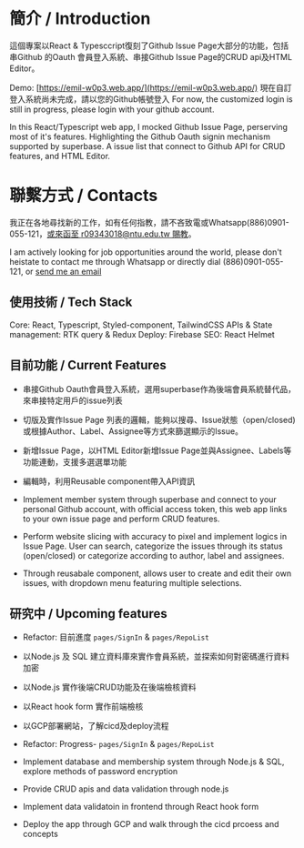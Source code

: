 # 簡介 / Introduction
這個專案以React & Typesccript復刻了Github Issue Page大部分的功能，包括串Github 的Oauth 會員登入系統、串接Github Issue Page的CRUD api及HTML Editor。

Demo: [https://emil-w0p3.web.app/](https://emil-w0p3.web.app/)
現在自訂登入系統尚未完成，請以您的Github帳號登入
For now, the customized login is still in progress, please login with your github account.

In this React/Typescript web app, I mocked Github Issue Page, perserving most of it's features.  Highlighting the Github Oauth signin mechanism supported by superbase. A issue list that connect to Github API for CRUD features, and HTML Editor.

# 聯繫方式 / Contacts

我正在各地尋找新的工作，如有任何指教，請不吝致電或Whatsapp(886)0901-055-121，[或來函至 r09343018@ntu.edu.tw 賜教](mailto:r09343018@ntu.edu.tw)。

I am actively looking for job opportunities around the world, please don't heistate to contact me through Whatsapp or directly dial (886)0901-055-121, or [send me an email](mailto:r09343018@ntu.edu.tw)

## 使用技術 / Tech Stack

Core: React, Typescript, Styled-component, TailwindCSS
APIs & State management: RTK query & Redux
Deploy: Firebase
SEO: React Helmet

## 目前功能 / Current Features

- 串接Github Oauth會員登入系統，選用superbase作為後端會員系統替代品，來串接特定用戶的issue列表
- 切版及實作Issue Page 列表的邏輯，能夠以搜尋、Issue狀態（open/closed)或根據Author、Label、Assignee等方式來篩選顯示的Issue。
- 新增Issue Page，以HTML Editor新增Issue Page並與Assignee、Labels等功能連動，支援多選選單功能
- 編輯時，利用Reusable component帶入API資訊

- Implement member system through superbase and connect to your personal Github account, with official access token, this web app links to your own issue page and perform CRUD features.
- Perform website slicing with accuracy to pixel and implement logics in Issue Page. User can search, categorize the issues through its status (open/closed) or categorize according to author, label and assignees.
- Through reusabale component, allows user to create and edit their own issues, with dropdown menu featuring multiple selections.

## 研究中 / Upcoming features

- Refactor: 目前進度 `pages/SignIn` & `pages/RepoList`
- 以Node.js 及 SQL 建立資料庫來實作會員系統，並探索如何對密碼進行資料加密
- 以Node.js 實作後端CRUD功能及在後端檢核資料
- 以React hook form 實作前端檢核
- 以GCP部署網站，了解cicd及deploy流程

- Refactor: Progress- `pages/SignIn` & `pages/RepoList`
- Implement database and membership system through Node.js & SQL, explore methods of password encryption
- Provide CRUD apis and data validation through node.js
- Implement data validatoin in frontend through React hook form
- Deploy the app through GCP and walk through the cicd prcoess and concepts
